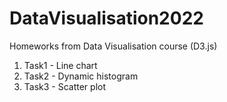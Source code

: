 # DataVisualisation2022
Homeworks from Data Visualisation course (D3.js)
 1) Task1 - Line chart
 2) Task2 - Dynamic histogram
 3) Task3 - Scatter plot
